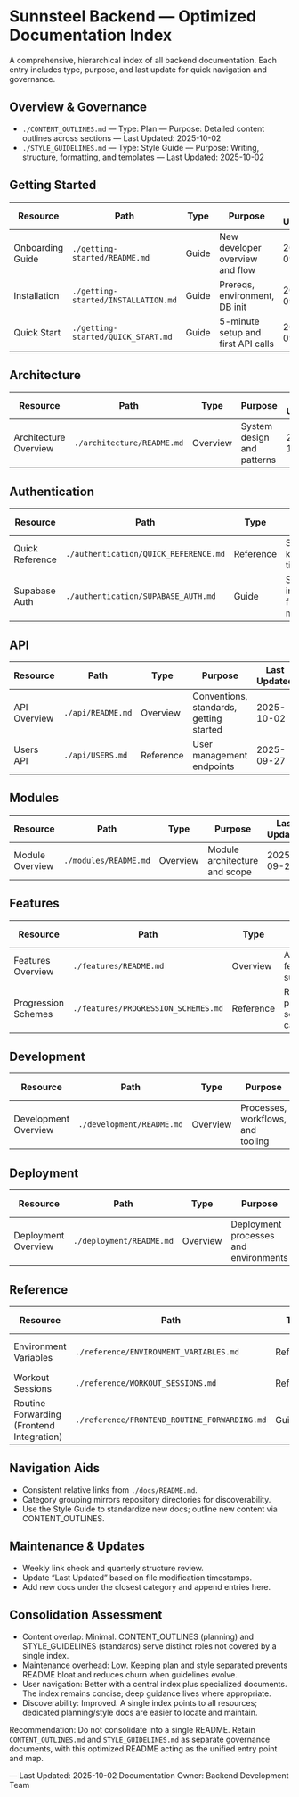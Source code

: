# Sunnsteel Backend — Optimized Documentation Index

A comprehensive, hierarchical index of all backend documentation. Each entry includes type, purpose, and last update for quick navigation and governance.

## Overview & Governance
- `./CONTENT_OUTLINES.md` — Type: Plan — Purpose: Detailed content outlines across sections — Last Updated: 2025-10-02
- `./STYLE_GUIDELINES.md` — Type: Style Guide — Purpose: Writing, structure, formatting, and templates — Last Updated: 2025-10-02

## Getting Started
| Resource | Path | Type | Purpose | Last Updated |
|----------|------|------|---------|--------------|
| Onboarding Guide | `./getting-started/README.md` | Guide | New developer overview and flow | 2025-09-27 |
| Installation | `./getting-started/INSTALLATION.md` | Guide | Prereqs, environment, DB init | 2025-09-27 |
| Quick Start | `./getting-started/QUICK_START.md` | Guide | 5-minute setup and first API calls | 2025-09-27 |

## Architecture
| Resource | Path | Type | Purpose | Last Updated |
|----------|------|------|---------|--------------|
| Architecture Overview | `./architecture/README.md` | Overview | System design and patterns | 2025-10-02 |

## Authentication
| Resource | Path | Type | Purpose | Last Updated |
|----------|------|------|---------|--------------|
| Quick Reference | `./authentication/QUICK_REFERENCE.md` | Reference | Supabase/JWT key flows and tips | 2025-10-02 |
| Supabase Auth | `./authentication/SUPABASE_AUTH.md` | Guide | Supabase integration, flows, and migration | 2025-10-02 |

## API
| Resource | Path | Type | Purpose | Last Updated |
|----------|------|------|---------|--------------|
| API Overview | `./api/README.md` | Overview | Conventions, standards, getting started | 2025-10-02 |
| Users API | `./api/USERS.md` | Reference | User management endpoints | 2025-09-27 |

## Modules
| Resource | Path | Type | Purpose | Last Updated |
|----------|------|------|---------|--------------|
| Module Overview | `./modules/README.md` | Overview | Module architecture and scope | 2025-09-27 |

## Features
| Resource | Path | Type | Purpose | Last Updated |
|----------|------|------|---------|--------------|
| Features Overview | `./features/README.md` | Overview | Advanced features summary | 2025-09-27 |
| Progression Schemes | `./features/PROGRESSION_SCHEMES.md` | Reference | RtF progression scheme catalog | 2025-10-02 |

## Development
| Resource | Path | Type | Purpose | Last Updated |
|----------|------|------|---------|--------------|
| Development Overview | `./development/README.md` | Overview | Processes, workflows, and tooling | 2025-09-27 |

## Deployment
| Resource | Path | Type | Purpose | Last Updated |
|----------|------|------|---------|--------------|
| Deployment Overview | `./deployment/README.md` | Overview | Deployment processes and environments | 2025-09-27 |

## Reference
| Resource | Path | Type | Purpose | Last Updated |
|----------|------|------|---------|--------------|
| Environment Variables | `./reference/ENVIRONMENT_VARIABLES.md` | Reference | Complete environment setup guide | 2025-09-25 |
| Workout Sessions | `./reference/WORKOUT_SESSIONS.md` | Reference | Session lifecycle and invariants | 2025-09-25 |
| Routine Forwarding (Frontend Integration) | `./reference/FRONTEND_ROUTINE_FORWARDING.md` | Guide | How to integrate programStartWeek, timeline/forecast remaining-only | 2025-10-11 |

## Navigation Aids
- Consistent relative links from `./docs/README.md`.
- Category grouping mirrors repository directories for discoverability.
- Use the Style Guide to standardize new docs; outline new content via CONTENT_OUTLINES.

## Maintenance & Updates
- Weekly link check and quarterly structure review.
- Update “Last Updated” based on file modification timestamps.
- Add new docs under the closest category and append entries here.

## Consolidation Assessment
- Content overlap: Minimal. CONTENT_OUTLINES (planning) and STYLE_GUIDELINES (standards) serve distinct roles not covered by a single index.
- Maintenance overhead: Low. Keeping plan and style separated prevents README bloat and reduces churn when guidelines evolve.
- User navigation: Better with a central index plus specialized documents. The index remains concise; deep guidance lives where appropriate.
- Discoverability: Improved. A single index points to all resources; dedicated planning/style docs are easier to locate and maintain.

Recommendation: Do not consolidate into a single README. Retain `CONTENT_OUTLINES.md` and `STYLE_GUIDELINES.md` as separate governance documents, with this optimized README acting as the unified entry point and map.

—
Last Updated: 2025-10-02
Documentation Owner: Backend Development Team
